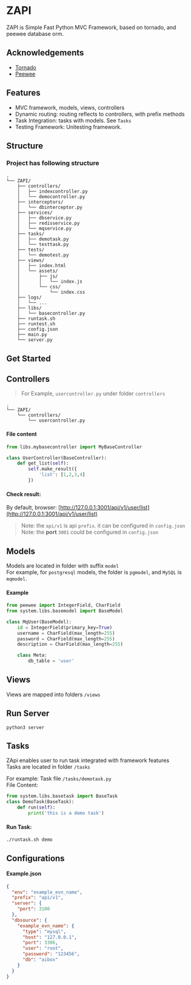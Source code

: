 
# ZAPI  
ZAPI is Simple Fast Python MVC Framework, based on tornado, and peewee database orm.


## Acknowledgements

 - [Tornado](https://www.tornadoweb.org/en/stable/)
 - [Peewee](http://docs.peewee-orm.com/en/latest/)


##  Features
- MVC framework, models, views, controllers
- Dynamic routing: routing reflects to controllers, with prefix methods
- Task Integration: tasks with models. See `Tasks`
- Testing Framework: Unitesting framework.

##  Structure

### Project has following structure 

```
.
└── ZAPI/
    ├── controllers/
    │   ├── indexcontroller.py
    │   └── democontroller.py
    ├── interceptors/
    │   └── dbinterceptor.py    
    ├── services/
    │   ├── dbservice.py
    │   ├── redisservice.py
    │   └── mqservice.py    
    ├── tasks/
    │   ├── demotask.py
    │   └── testtask.py
    ├── tests/
    │   └── demotest.py
    ├── views/
    │   ├── index.html
    │   └── assets/
    │       ├── js/
    │       │   └── index.js
    │       └── css/
    │           └── index.css
    ├── logs/
    │   └── ...
    ├── libs/
    │   └── basecontroller.py
    ├── runtask.sh
    ├── runtest.sh
    ├── config.json
    ├── main.py
    └── server.py
```
## Get Started

## Controllers
> For Example, `usercontroller.py` under folder `controllers`
```
.
└── ZAPI/
    └── controllers/
        └── usercontroller.py
```
#### File content
```python
from libs.mybasecontroller import MyBaseController

class UserController(BaseController):
    def get_list(self):
        self.make_result({
            'list': [1,2,3,4]
        })
```

#### Check result:
By default, browser: [http://127.0.0.1:3001/api/v1/user/list](http://127.0.0.1:3001/api/v1/user/list)
> Note: the `api/v1` is api `prefix`. it can be configured in `config.json`<br />
> Note: the **port** `3001` could be configured in `config.json`

## Models
Models are located in folder with suffix `model`<br>
For example, for `postgresql` models, the folder is `pgmodel`, and `MySQL` is `mqmodel`.

#### Example
```python
from peewee import IntegerField, CharField
from system.libs.basemodel import BaseModel

class MqUser(BaseModel):
    id = IntegerField(primary_key=True)
    username = CharField(max_length=255)
    password = CharField(max_length=255)
    description = CharField(max_length=255)

    class Meta:
        db_table = 'user'
```

## Views
Views are mapped into folders `/views`

## Run Server
`python3 server`

## Tasks
ZApi enables user to run task integrated with framework features<br />
Tasks are located in folder `/tasks`

For example:
Task file `/tasks/demotask.py`<br />
File Content:
```python
from system.libs.basetask import BaseTask
class DemoTask(BaseTask):
    def run(self):
        print('this is a demo task')
```
#### Run Task:
`./runtask.sh demo`

## Configurations

#### Example.json
```json
{
  "env": "example_evn_name",
  "prefix": "api/v1",
  "server": {
    "port": 3100
  },
  "dbsource": {
    "example_evn_name": {
      "type": "mysql",
      "host": "127.0.0.1",
      "port": 3306,
      "user": "root",
      "password": "123456",
      "db": "aibox"
    }
  }
}
```

